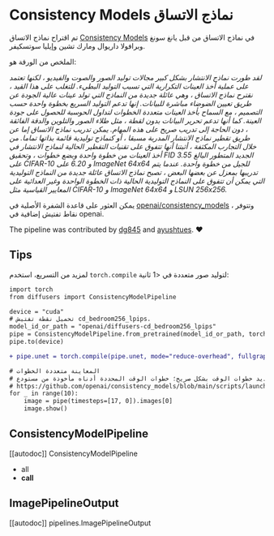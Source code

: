 # Consistency Models نماذج الاتساق
تم اقتراح نماذج الاتساق [Consistency Models](https://huggingface.co/papers/2303.01469)  في نماذج الاتساق من قبل يانغ سونغ وبرافولا داريوال ومارك تشين وإيليا سوتسكيفر.

الملخص من الورقة هو:

*لقد طورت نماذج الانتشار بشكل كبير مجالات توليد الصور والصوت والفيديو ، لكنها تعتمد على عملية أخذ العينات التكرارية التي تسبب التوليد البطيء. للتغلب على هذا القيد ، نقترح نماذج الاتساق ، وهي عائلة جديدة من النماذج التي تولد عينات عالية الجودة عن طريق تعيين الضوضاء مباشرة للبيانات. إنها تدعم التوليد السريع بخطوة واحدة حسب التصميم ، مع السماح بأخذ العينات متعددة الخطوات لتداول الحوسبة للحصول على جودة العينة. كما أنها تدعم تحرير البيانات بدون لقطة ، مثل طلاء الصور والتلوين والدقة الفائقة ، دون الحاجة إلى تدريب صريح على هذه المهام. يمكن تدريب نماذج الاتساق إما عن طريق تقطير نماذج الانتشار المدربة مسبقا ، أو كنماذج توليدية قائمة بذاتها تماما. من خلال التجارب المكثفة ، أثبتنا أنها تتفوق على تقنيات التقطير الحالية لنماذج الانتشار في أخذ العينات من خطوة واحدة وبضع خطوات ، وتحقيق FID الجديد المتطور البالغ 3.55 على CIFAR-10 و 6.20 على ImageNet 64x64 للجيل من خطوة واحدة. عندما يتم تدريبها بمعزل عن بعضها البعض ، تصبح نماذج الاتساق عائلة جديدة من النماذج التوليدية التي يمكن أن تتفوق على النماذج التوليدية الحالية ذات الخطوة الواحدة وغير العدائية على المعايير القياسية مثل CIFAR-10 و ImageNet 64x64 و LSUN 256x256.*

يمكن العثور على قاعدة الشفرة الأصلية في [openai/consistency_models](https://github.com/openai/consistency_models) ، وتتوفر نقاط تفتيش إضافية في openai.

The pipeline was contributed by [dg845](https://github.com/dg845) and [ayushtues](https://huggingface.co/ayushtues). ❤️


## Tips

لمزيد من التسريع، استخدم `torch.compile` لتوليد صور متعددة في <1 ثانية:

```diff
import torch
from diffusers import ConsistencyModelPipeline

device = "cuda"
# تحميل نقطة تفتيش cd_bedroom256_lpips.
model_id_or_path = "openai/diffusers-cd_bedroom256_lpips"
pipe = ConsistencyModelPipeline.from_pretrained(model_id_or_path, torch_dtype=torch.float16)
pipe.to(device)

+ pipe.unet = torch.compile(pipe.unet, mode="reduce-overhead", fullgraph=True)

# المعاينة متعددة الخطوات
# يمكن تحديد خطوات الوقت بشكل صريح؛ خطوات الوقت المحددة أدناه مأخوذة من مستودع GitHub الأصلي:
# https://github.com/openai/consistency_models/blob/main/scripts/launch.sh#L83
for _ in range(10):
    image = pipe(timesteps=[17, 0]).images[0]
    image.show()
```

## ConsistencyModelPipeline

[[autodoc]] ConsistencyModelPipeline

- all
- __call__

## ImagePipelineOutput

[[autodoc]] pipelines.ImagePipelineOutput